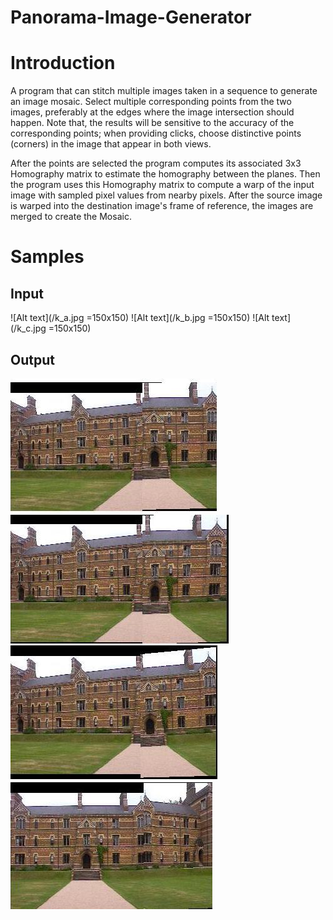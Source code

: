 # Panorama-Image-Generator

# Introduction
A program that can stitch multiple images taken in a sequence to generate an image mosaic. Select multiple corresponding points from the two images, preferably at the edges where the image intersection should happen. Note that, the results will be sensitive to the accuracy of the corresponding points; when providing clicks, choose distinctive points (corners) in the image that appear in both views.

After the points are selected the program computes its associated 3x3 Homography matrix to estimate the homography between the planes. Then the program uses this Homography matrix to compute a warp of the input image with sampled pixel values from nearby pixels. After the source image is warped into the destination image's frame of reference, the images are merged to create the Mosaic.

# Samples

## Input
![Alt text](/k_a.jpg =150x150)
![Alt text](/k_b.jpg =150x150)
![Alt text](/k_c.jpg =150x150)

## Output
![Alt text](/OUTPUT1.jpg)
![Alt text](/OUTPUT2.jpg)
![Alt text](/OUTPUT3.jpg)
![Alt text](/OUTPUT4.jpg)
